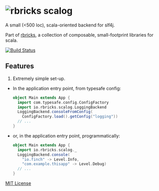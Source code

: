 # ![rbricks scalog](https://raw.githubusercontent.com/rbricks/rbricks.github.io/master/logo/scalog.png)

A small (<500 loc), scala-oriented backend for slf4j.

Part of [rbricks](http://rbricks.io), a collection of composable, small-footprint libraries for scala.

[![Build Status](https://travis-ci.org/rbricks/scalog.svg?branch=master)](https://travis-ci.org/rbricks/scalog)

## Features

1. Extremely simple set-up.

  * In the application entry point, from typesafe config:

    ```scala
    object Main extends App {
      import com.typesafe.config.ConfigFactory
      import io.rbricks.scalog.LoggingBackend
      LoggingBackend.consoleFromConfig(
        ConfigFactory.load().getConfig("logging"))
      // ...
    }
    ```

  * or, in the application entry point, programmatically:
    ```scala
    object Main extends App {
      import io.rbricks.scalog._
      LoggingBackend.console(
        "io.finch" -> Level.Info,
        "com.example.thisapp" -> Level.Debug)
      // ...
    }
    ```

[MIT License](LICENSE.txt)
